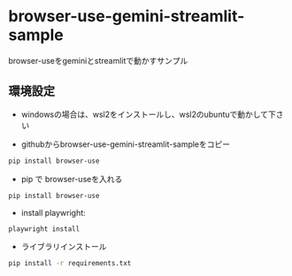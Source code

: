 # browser-use-gemini-streamlit-sample
browser-useをgeminiとstreamlitで動かすサンプル

## 環境設定
- windowsの場合は、wsl2をインストールし、wsl2のubuntuで動かして下さい

- githubからbrowser-use-gemini-streamlit-sampleをコピー
```bash
pip install browser-use
```
  
- pip で browser-useを入れる
```bash
pip install browser-use
```
- install playwright:
```bash
playwright install
```
- ライブラリインストール
```bash
pip install -r requirements.txt
```
  
